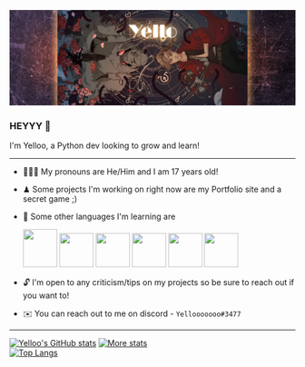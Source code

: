 ![Header](https://raw.githubusercontent.com/Yelloo5191/Yelloo5191/main/bannerGit1.png "Header")

### HEYYY 👋

I'm Yelloo, a Python dev looking to grow and learn!
*** 
- 🙋🏽‍♂️ My pronouns are He/Him and I am 17 years old!
- ♟ Some projects I'm working on right now are my Portfolio site and a secret game ;) 
- 🎸 Some other languages I'm learning are <br>


     <img src = "https://upload.wikimedia.org/wikipedia/commons/thumb/1/18/ISO_C%2B%2B_Logo.svg/1200px-ISO_C%2B%2B_Logo.svg.png" width=60 height=67>
     <img src = "https://user-images.githubusercontent.com/76452706/120879319-5dc67780-c577-11eb-855a-49416e90ed17.png" width=60 height=60>
     <img src = "https://user-images.githubusercontent.com/76452706/120879310-4d160180-c577-11eb-89f7-62b06d51b368.png" width=60 height=60>
     <img src = "https://upload.wikimedia.org/wikipedia/commons/thumb/4/4c/Typescript_logo_2020.svg/1200px-Typescript_logo_2020.svg.png" width=60 height=60>
     <img src = "https://upload.wikimedia.org/wikipedia/commons/thumb/3/38/HTML5_Badge.svg/600px-HTML5_Badge.svg.png" width=60 height=60>
     <img src = "https://juststickers.in/wp-content/uploads/2014/05/CSS3-Mark-Shape-Cut.png" width=60 height=60>
- 🔓 I'm open to any criticism/tips on my projects so be sure to reach out if you want to!
- ✉️ You can reach out to me on discord - ``Yellooooooo#3477``
***
[![Yelloo's GitHub stats](https://github-readme-stats.vercel.app/api?username=Yelloo5191&theme=gruvbox)](https://github.com/Yelloo5191/github-readme-stats)
[![More stats](https://github-readme-streak-stats.herokuapp.com/?user=Yelloo5191&theme=gruvbox)](https://github.com/Yelloo5191/github-readme-stats)\
[![Top Langs](https://github-readme-stats.vercel.app/api/top-langs/?username=Yelloo5191&theme=gruvbox)](https://github.com/Yelloo5191/github-readme-stats)


<!--
**Yelloo5191/Yelloo5191** is a ✨ _special_ ✨ repository because its `README.md` (this file) appears on your GitHub profile.

Here are some ideas to get you started:

- 🔭 I’m currently working on ...
- 🌱 I’m currently learning ...
- 👯 I’m looking to collaborate on ...
- 🤔 I’m looking for help with ...
- 💬 Ask me about ...
- 📫 How to reach me: ...
- 😄 Pronouns: ...
- ⚡ Fun fact: ...
-->
